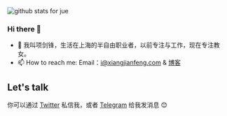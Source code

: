 <img  src="https://github-readme-stats.vercel.app/api?username=jue&show_icons=true&icon_color=0366d6&bg_color=ffffff&hide_title=true" alt="github stats for jue">

### Hi there 👋  

- 🌱 我叫项剑锋，生活在上海的半自由职业者，以前专注与工作，现在专注教女。  
- 📫 How to reach me:  Email：i@xiangjianfeng.com & [博客]( https://blog.xiangjianfeng.com/)

## Let's talk 

你可以通过 [Twitter](https://twitter.com/nipao) 私信我，或者 [Telegram](https://t.me/xiangjianfeng) 给我发消息 😊
